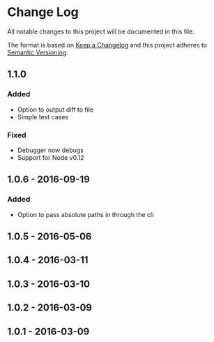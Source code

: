 # Change Log
All notable changes to this project will be documented in this file.

The format is based on [Keep a Changelog](http://keepachangelog.com/)
and this project adheres to [Semantic Versioning](http://semver.org/).

## 1.1.0
### Added
- Option to output diff to file
- Simple test cases

### Fixed
- Debugger now debugs
- Support for Node v0.12

## 1.0.6 - 2016-09-19
### Added
- Option to pass absolute paths in through the cli

## 1.0.5 - 2016-05-06
## 1.0.4 - 2016-03-11
## 1.0.3 - 2016-03-10
## 1.0.2 - 2016-03-09
## 1.0.1 - 2016-03-09

[Unreleased]: https://github.com/cshaver/css-ast-diff/compare/master...develop
[1.0.6]: https://github.com/cshaver/css-ast-diff/compare/v1.0.5...v1.0.6
[1.0.5]: https://github.com/cshaver/css-ast-diff/compare/v1.0.4...v1.0.5
[1.0.4]: https://github.com/cshaver/css-ast-diff/compare/v1.0.3...v1.0.4
[1.0.3]: https://github.com/cshaver/css-ast-diff/compare/v1.0.2...v1.0.3
[1.0.2]: https://github.com/cshaver/css-ast-diff/compare/v1.0.1...v1.0.2
[1.0.1]: https://github.com/cshaver/css-ast-diff/compare/v1.0.0...v1.0.1
